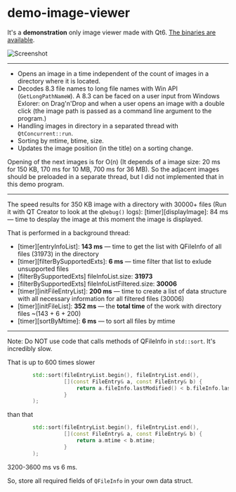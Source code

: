# demo-image-viewer

It's a **demonstration** only image viewer made with Qt6.
[The binaries are available](https://github.com/AlttiRi/demo-image-viewer/releases).

![Screenshot](https://user-images.githubusercontent.com/16310547/151670175-122043d2-725b-4997-9669-9a147a56d1b2.png)

---

- Opens an image in a time independent of the count of images in a directory where it is located.
- Decodes 8.3  file names to long file names with Win API (`GetLongPathNameW`). A 8.3 can be faced on a user input from Windows Exlorer:
on Drag'n'Drop and when a user opens an image with a double click (the image path is passed as a command line argument to the program.)
- Handling images in directory in a separated thread with `QtConcurrent::run`.
- Sorting by mtime, btime, size.
- Updates the image position (in the title) on a sorting change.

Opening of the next images is for O(n) (It depends of a image size: 20 ms for 150 KB, 170 ms for 10 MB, 700 ms for 36 MB). 
So the adjacent images should be preloaded in a separate thread, but I did not implemented that in this demo program. 

---

The speed results for 350 KB image with a directory with 30000+ files (Run it with QT Creator to look at the `qDebug()` logs):
[timer][displayImage]: 84 ms — time to desplay the image
at this moment the image is displayed.

That is performed in a background thread:
- [timer][entryInfoList]: **143 ms** — time to get the list with QFileInfo of all files (31973) in the directory
- [timer][filterBySupportedExts]: **6 ms** — time filter that list to exlude unsupported files
- [filterBySupportedExts] fileInfoList.size:         **31973** 
- [filterBySupportedExts] fileInfoListFiltered.size: **30006**
- [timer][initFileEntryList]: **200 ms**  — time to create a list of data structure with all necessary information for all filtered files (30006)
- [timer][initFileList]: **352 ms** — the **total time** of the work with directory files ~(143 + 6 + 200)
- [timer][sortByMtime]: **6 ms** — to sort all files by mtime

---

Note: Do NOT use code that calls methods of QFileInfo in `std::sort`. It's incredibly slow. 

That is up to 600 times slower
```c++
        std::sort(fileEntryList.begin(), fileEntryList.end(),
                  [](const FileEntry& a, const FileEntry& b) {
                      return a.fileInfo.lastModified() < b.fileInfo.lastModified();
                  }
        );
```
than that
```c++
        std::sort(fileEntryList.begin(), fileEntryList.end(),
                  [](const FileEntry& a, const FileEntry& b) {
                      return a.mtime < b.mtime;
                  }
        );
```

3200-3600 ms vs 6 ms.

So, store all required fields of `QFileInfo` in your own data struct.
